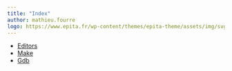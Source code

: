 ```yaml
---
title: "Index"
author: mathieu.fourre
logo: https://www.epita.fr/wp-content/themes/epita-theme/assets/img/svg/EPITA\_LOGO\_INGENIEUR\_CMJN.svg
---
```


- [Editors](editors.html)
- [Make](makefile.html)
- [Gdb](gdb.html)
